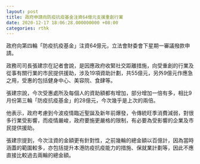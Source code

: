 ```yaml
---
layout: post
title: 政府申請向防疫抗疫基金注資64億元支援重創行業
date: 2020-12-17 18:06:28.000000000 +08:00
categories: rthk
---
```


政府向第四輪「防疫抗疫基金」注資64億元，立法會財委會下星期一審議撥款申請。

政務司司長張建宗在記者會說，是因應政府收緊社交距離措施，向受重創的行業及從事有關行業的市民提供援助，涉及19項資助計劃，共55億元，另外9億元作應急之用，受惠的包括健身中心、美容院、食肆等。

張建宗說，今次受惠處所及每個人的資助額都有增加，部分增加一倍有多，相比9月份第三輪「防疫抗疫基金」的28億元，今次幾乎是上次的兩倍。

他表示，政府考慮到今波疫情臨近聖誕及新年前爆發，令傳統旺季消費減弱，對很多行業受影響，而疫情嚴峻，政府要施更嚴格的限制，有必要為受影響的企業及市民提供援助。

張建宗提到，今次注資的金額更有針對性，之前幾輪的總金額以百億計，因為當時涵蓋的範圍較多，亦包括提升本港防疫抗疫能力的措施、保就業計劃等，因此不應直接比較過去兩輪的總金額。
